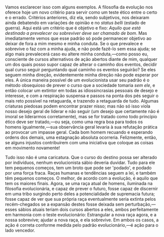 Vamos esclarecer isso com alguns exemplos. A filosofia da evolução nos oferece hoje um novo critério para servir como um teste ético entre o certo e o errado. Critérios anteriores, diz ela, sendo subjetivos, nos deixaram ainda debatendo em variações de opinião e no _status belli_ (estado de guerra). Aqui está um critério que é objetivo e fixo: _Aquilo que está destinado a prevalecer ou sobreviver deve ser chamado de bom_. Mas imediatamente vemos que esse padrão só pode permanecer objetivo ao deixar de fora a mim mesmo e minha conduta. Se o que prevalece e sobrevive o faz com a minha ajuda, e não pode fazê-lo sem essa ajuda; se algo mais prevalecerá caso eu altere minha conduta,—como posso eu, consciente de cursos alternativos de ação abertos diante de mim, qualquer um dos quais posso supor capaz de alterar o caminho dos eventos, decidir qual curso seguir perguntando qual caminho os eventos seguirão? Se eles seguem minha direção, evidentemente minha direção não pode esperar por eles. A única maneira possível de um evolucionista usar seu padrão é o método obsequioso de prever o curso que a sociedade tomaria _sem ele_, e então colocar um extintor em todas as idiossincrasias pessoais de desejo e interesse, e com a respiração suspensa e passos na ponta dos pés seguir o mais reto possível na retaguarda, e trazendo a retaguarda de tudo. Algumas criaturas piedosas podem encontrar prazer nisso; mas não só isso viola nosso desejo geral de liderar e não seguir (um desejo que certamente não é imoral se liderarmos corretamente), mas se for tratado como todo princípio ético deve ser tratado,—ou seja, como uma regra boa para todos os homens igualmente,—sua observância geral levaria à sua refutação prática ao provocar um impasse geral. Cada bom homem recuando e esperando ordens dos demais, uma estagnação absoluta ocorreria. Felizmente, então, se alguns injustos contribuírem com uma iniciativa que coloque as coisas em movimento novamente!

Tudo isso não é uma caricatura. Que o curso do destino possa ser alterado por indivíduos, nenhum evolucionista sábio deveria duvidar. Tudo para ele tem pequenos começos, tem um broto que pode ser 'podado', e podado por uma força fraca. Raças humanas e tendências seguem a lei, e também têm pequenos começos. O melhor, de acordo com a evolução, é aquilo que tem os maiores finais. Agora, se uma raça atual de homens, iluminada na filosofia evolucionária, e capaz de prever o futuro, fosse capaz de discernir em uma tribo surgindo perto deles a potencialidade de supremacia futura; fosse capaz de ver que sua própria raça eventualmente seria extinta pelos recém-chegados se a expansão destes fosse deixada sem perturbação,—esses sábios atuais teriam dois cursos abertos a eles, ambos perfeitamente em harmonia com o teste evolucionário: Estrangular a nova raça agora, e a nossa sobrevive; ajudar a nova raça, e ela sobrevive. Em ambos os casos, a ação é correta conforme medida pelo padrão evolucionário,—é ação para o lado vencedor.